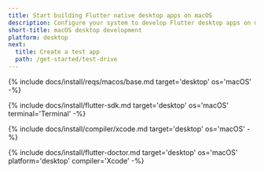```yaml
---
title: Start building Flutter native desktop apps on macOS
description: Configure your system to develop Flutter desktop apps on macOS.
short-title: macOS desktop development
platform: desktop
next:
  title: Create a test app
  path: /get-started/test-drive
---
```


{% include docs/install/reqs/macos/base.md target='desktop' os='macOS' -%}

{% include docs/install/flutter-sdk.md target='desktop' os='macOS' terminal='Terminal' -%}

{% include docs/install/compiler/xcode.md target='desktop' os='macOS' -%}

{% include docs/install/flutter-doctor.md target='desktop' os='macOS' platform='desktop' compiler='Xcode' -%}
